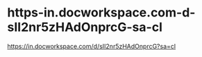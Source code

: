 # https-in.docworkspace.com-d-sII2nr5zHAdOnprcG-sa-cl
https://in.docworkspace.com/d/sII2nr5zHAdOnprcG?sa=cl
